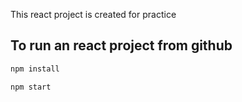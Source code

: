 This react project is created for practice
## To run an react project from github
```bash
npm install
```

```bash
npm start
```